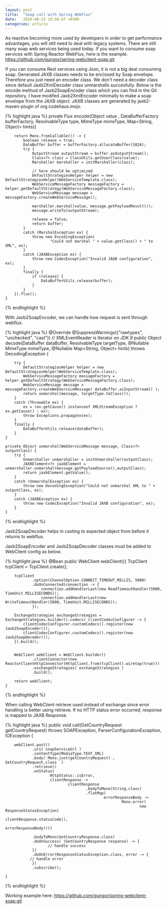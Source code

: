 ```yaml
---
layout: post
title:  "Soap call with Spring WebFlux"
date:   2020-08-23 19:56:47 +0300
categories: article
---
```

As reactive becoming more used by developers in order to get performance advantages, you will still need to deal with legacy systems.
There are still many soap web services being used today. If you want to consume soap services with Spring Reactor WebFlux, here is the example.
<a class="text-accent" href="https://github.com/gungor/spring-webclient-soap.git">https://github.com/gungor/spring-webclient-soap.git</a>

If you can consume Rest services using Json, it is not a big deal consuming soap.
Generated JAXB classes needs to be enclosed by Soap envelope. 
Therefore you just need an encoder class. We don't need a decoder class since default Jaxb2XmlDecoder class unmarshalls succesfully.
Below is the encode method of Jaxb2SoapEncoder class which you can find in the Git repository. I have modifed Jaxb2XmlEncoder minimally to make a soap envelope
from the JAXB object. JAXB classes are generated by jaxb2-maven-plugin of org.codehaus.mojo.

{% highlight java %}
private Flux<DataBuffer> encode(Object value ,
                                    DataBufferFactory bufferFactory,
                                    ResolvableType type,
                                    MimeType mimeType,
                                    Map<String, Object> hints){

        return Mono.fromCallable(() -> {
            boolean release = true;
            DataBuffer buffer = bufferFactory.allocateBuffer(1024);
            try {
                OutputStream outputStream = buffer.asOutputStream();
                Class<?> clazz = ClassUtils.getUserClass(value);
                Marshaller marshaller = initMarshaller(clazz);

                // here should be optimized
                DefaultStrategiesHelper helper = new DefaultStrategiesHelper(WebServiceTemplate.class);
                WebServiceMessageFactory messageFactory = helper.getDefaultStrategy(WebServiceMessageFactory.class);
                WebServiceMessage message = messageFactory.createWebServiceMessage();

                marshaller.marshal(value, message.getPayloadResult());
                message.writeTo(outputStream);

                release = false;
                return buffer;
            }
            catch (MarshalException ex) {
                throw new EncodingException(
                        "Could not marshal " + value.getClass() + " to XML", ex);
            }
            catch (JAXBException ex) {
                throw new CodecException("Invalid JAXB configuration", ex);
            }
            finally {
                if (release) {
                    DataBufferUtils.release(buffer);
                }
            }
        }).flux();
    }
{% endhighlight %}

With Jaxb2SoapEncoder, we can handle how request is sent through webflux.

{% highlight java %}
@Override
    @SuppressWarnings({"rawtypes", "unchecked", "cast"})  // XMLEventReader is Iterator<Object> on JDK 9
    public Object decode(DataBuffer dataBuffer, ResolvableType targetType,
                         @Nullable MimeType mimeType, @Nullable Map<String, Object> hints) throws DecodingException {

        try {
            DefaultStrategiesHelper helper = new DefaultStrategiesHelper(WebServiceTemplate.class);
            WebServiceMessageFactory messageFactory = helper.getDefaultStrategy(WebServiceMessageFactory.class);
            WebServiceMessage message = messageFactory.createWebServiceMessage( dataBuffer.asInputStream() );
            return unmarshal(message, targetType.toClass());
        }
        catch (Throwable ex) {
            ex = (ex.getCause() instanceof XMLStreamException ? ex.getCause() : ex);
            throw Exceptions.propagate(ex);
        }
        finally {
            DataBufferUtils.release(dataBuffer);
        }
    }

    private Object unmarshal(WebServiceMessage message, Class<?> outputClass) {
        try {
            Unmarshaller unmarshaller = initUnmarshaller(outputClass);
            JAXBElement<?> jaxbElement = unmarshaller.unmarshal(message.getPayloadSource(),outputClass);
            return jaxbElement.getValue();
        }
        catch (UnmarshalException ex) {
            throw new DecodingException("Could not unmarshal XML to " + outputClass, ex);
        }
        catch (JAXBException ex) {
            throw new CodecException("Invalid JAXB configuration", ex);
        }
    }
{% endhighlight %}

Jaxb2SoapDecoder helps in casting to expected object from before it returns to webflux.

Jaxb2SoapEncoder and Jaxb2SoapDecoder classes must be added to WebClient config as below.

{% highlight java %}
    @Bean
    public WebClient webClient(){
        TcpClient tcpClient = TcpClient.create();

        tcpClient
                .option(ChannelOption.CONNECT_TIMEOUT_MILLIS, 5000)
                .doOnConnected(connection -> {
                    connection.addHandlerLast(new ReadTimeoutHandler(5000, TimeUnit.MILLISECONDS));
                    connection.addHandlerLast(new WriteTimeoutHandler(5000, TimeUnit.MILLISECONDS));
                });

        ExchangeStrategies exchangeStrategies = ExchangeStrategies.builder().codecs( clientCodecConfigurer -> {
            clientCodecConfigurer.customCodecs().register(new Jaxb2SoapEncoder());
            clientCodecConfigurer.customCodecs().register(new Jaxb2SoapDecoder());
        }).build();


        WebClient webClient = WebClient.builder()
                .clientConnector(new ReactorClientHttpConnector(HttpClient.from(tcpClient).wiretap(true)))
                .exchangeStrategies( exchangeStrategies )
                .build();

        return webClient;
    }
{% endhighlight %}

When calling WebClient retrieve used instead of exchange since error handling is better using retrieve. If no HTTP status error occurred,
response is mapped to JAXB Response.

{% highlight java %}
 public void call(GetCountryRequest getCountryRequest) throws SOAPException, ParserConfigurationException, IOException {

        webClient.post()
                .uri( soapServiceUrl )
                .contentType(MediaType.TEXT_XML)
                .body( Mono.just(getCountryRequest) , GetCountryRequest.class  )
                .retrieve()
                .onStatus(
                        HttpStatus::isError,
                        clientResponse ->
                                clientResponse
                                        .bodyToMono(String.class)
                                        .flatMap(
                                                errorResponseBody ->
                                                        Mono.error(
                                                                new ResponseStatusException(
                                                                        clientResponse.statusCode(),
                                                                        errorResponseBody))))

                .bodyToMono(GetCountryResponse.class)
                .doOnSuccess( (GetCountryResponse response) -> {
                       // handle success
                })
                .doOnError(ResponseStatusException.class, error -> {
		       // handle error
                })
                .subscribe();

    }
{% endhighlight %}

Working example here: <a class="text-accent" href="https://github.com/gungor/spring-webclient-soap.git">https://github.com/gungor/spring-webclient-soap.git</a>